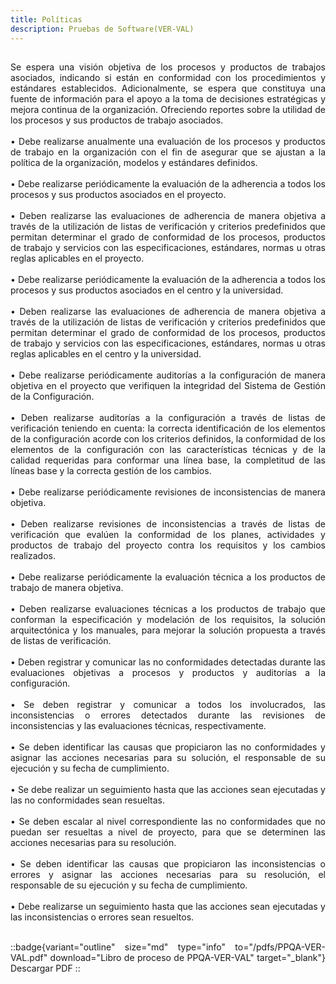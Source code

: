 ```yaml
---
title: Políticas
description: Pruebas de Software(VER-VAL)
---
```


##

<div style="text-align: justify;">
Se espera una visión objetiva de los procesos y productos de trabajos asociados, indicando si están en conformidad con los procedimientos y estándares establecidos. Adicionalmente, se espera que constituya una fuente de información para el apoyo a la toma de decisiones estratégicas y mejora continua de la organización. Ofreciendo reportes sobre la utilidad de los procesos y sus productos de trabajo asociados.
<br><br>
• 	Debe realizarse anualmente una evaluación de los procesos y productos de trabajo en la organización con el fin de asegurar que se ajustan a la política de la organización, modelos y estándares definidos.
<br><br>
• 	Debe realizarse periódicamente la evaluación de la adherencia a todos los procesos y sus productos asociados en el proyecto.
<br><br>
• 	Deben realizarse las evaluaciones de adherencia de manera objetiva a través de la utilización de listas de verificación y criterios predefinidos que permitan determinar el grado de conformidad de los procesos, productos de trabajo y servicios con las especificaciones, estándares, normas u otras reglas aplicables en el proyecto.
<br><br>
• 	Debe realizarse periódicamente la evaluación de la adherencia a todos los procesos y sus productos asociados en el centro y la universidad.
<br><br>
• 	Deben realizarse las evaluaciones de adherencia de manera objetiva a través de la utilización de listas de verificación y criterios predefinidos que permitan determinar el grado de conformidad de los procesos, productos de trabajo y servicios con las especificaciones, estándares, normas u otras reglas aplicables en el centro y la universidad.
<br><br>
• 	Debe realizarse periódicamente auditorías a la configuración de manera objetiva en el proyecto que verifiquen la integridad del Sistema de Gestión de la Configuración.
<br><br>
• 	Deben realizarse auditorías a la configuración a través de listas de verificación    teniendo en cuenta: la correcta identificación de los elementos de la configuración acorde con los criterios definidos, la conformidad de los elementos de la configuración con las características técnicas y de la calidad requeridas para conformar una línea base, la completitud de las líneas base y la correcta gestión de los cambios.
<br><br>
• 	Debe realizarse periódicamente revisiones de inconsistencias de manera objetiva.
<br><br>
• 	Deben realizarse revisiones de inconsistencias a través de listas de verificación que evalúen la conformidad de los planes, actividades y productos de trabajo del proyecto contra los requisitos y los cambios realizados. 
<br><br>
• 	Debe realizarse periódicamente la evaluación técnica a los productos de trabajo de manera objetiva.
<br><br>
• 	Deben realizarse evaluaciones técnicas a los productos de trabajo que conforman la especificación y modelación de los requisitos, la solución arquitectónica y los manuales, para mejorar la solución propuesta a través de listas de verificación. 
<br><br>
• 	Deben registrar y comunicar las no conformidades detectadas durante las evaluaciones objetivas a procesos y productos y auditorías a la configuración.
<br><br>
• 	Se deben registrar y comunicar a todos los involucrados, las inconsistencias o errores detectados durante las revisiones de inconsistencias y las evaluaciones técnicas, respectivamente.
<br><br>
• 	Se deben identificar las causas que propiciaron las no conformidades y asignar las acciones necesarias para su solución, el responsable de su ejecución y su fecha de cumplimiento.
<br><br>
• 	Se debe realizar un seguimiento hasta que las acciones sean ejecutadas y las no conformidades sean resueltas.
<br><br>
• 	Se deben escalar al nivel correspondiente las no conformidades que no puedan ser resueltas a nivel de proyecto, para que se determinen las acciones necesarias para su resolución.
<br><br>
• 	Se deben identificar las causas que propiciaron las inconsistencias o errores y asignar las acciones necesarias para su resolución, el responsable de su ejecución y su fecha de cumplimiento.
<br><br>
• Debe realizarse un seguimiento hasta que las acciones sean ejecutadas y las
inconsistencias o errores sean resueltos.
<br><br>

::badge{variant="outline" size="md" type="info" to="/pdfs/PPQA-VER-VAL.pdf" download="Libro de proceso de PPQA-VER-VAL" target="_blank"}
Descargar PDF
::
</div>
